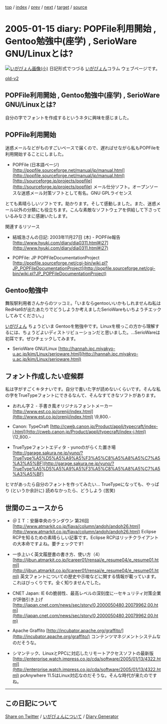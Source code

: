 [top](https://igapyon.github.io/diary/) 
 / [index](https://igapyon.github.io/diary/2005/index.html) 
 / [prev](https://igapyon.github.io/diary/2005/ig050112.html) 
 / [next](https://igapyon.github.io/diary/2005/ig050116.html) 
 / [target](https://igapyon.github.io/diary/2005/ig050115.html) 
 / [source](https://github.com/igapyon/diary/blob/gh-pages/2005/ig050115.html.src.md) 

2005-01-15 diary: POPFile利用開始 , Gentoo勉強中(座学) , SerioWare GNU/Linuxとは?
=====================================================================================================
[![いがぴょん画像(小)](https://igapyon.github.io/diary/images/iga200306s.jpg "いがぴょん")](https://igapyon.github.io/diary/memo/memoigapyon.html) 日記形式でつづる [いがぴょん](https://igapyon.github.io/diary/memo/memoigapyon.html)コラム ウェブページです。

[old-v2](ig050115-orig.html)

## POPFile利用開始 , Gentoo勉強中(座学) , SerioWare GNU/Linuxとは?

自分の字でフォントを作成するというネタに興味を感じました。


## POPFile利用開始

迷惑メールなどがものすごいペースで届くので、遅ればせながら私もPOPFileを利用開始することにしました。

* POPFile (日本語ページ)
  [http://popfile.sourceforge.net/manual/jp/manual.html](http://popfile.sourceforge.net/manual/jp/manual.html)
  [http://sourceforge.jp/projects/popfile](http://sourceforge.jp/projects/popfile)
  メール仕分ソフト。オープンソースな迷惑メール対策ソフトとして有名。GNU GPLライセンス

とても素晴らしいソフトです。助かります。そして感動しました。また、迷惑メール以外の分類にも役立ちます。こんな素敵なソフトウェアを供給して下さっているみなさまに感謝いたします。

関連するリソース

* 結城浩さんの日記: 2003年11月27日 (木) - POPFile報告
  [http://www.hyuki.com/diary/dia0311.html#i27](http://www.hyuki.com/diary/dia0311.html#i27)
  
* POPFile: JP POPFileDocumentationProject
  [http://popfile.sourceforge.net/cgi-bin/wiki.pl?JP_POPFileDocumentationProject](http://popfile.sourceforge.net/cgi-bin/wiki.pl?JP_POPFileDocumentationProject)

## Gentoo勉強中

舞阪駅利用者さんからのツッコミ。「いまならgentooいいかもしれませんね私はRedHat6が出たあたりでどうしようか考えましたSerioWareもいちようチエックしてみてください。」

[いがぴょん](http://www.igapyon.jp/igapyon/diary/memo/memoigapyon.html) ちょうどいま Gentooを勉強中です。Linuxを根っこの方から理解するには、ちょうどよいディストリビューションだと思いました。…SerioWareは初耳です。ぜひチェックしてみます。

* SerioWare GNU/Linux
  [http://hannah.ipc.miyakyo-u.ac.jp/kim/Linux/serioware.html](http://hannah.ipc.miyakyo-u.ac.jp/kim/Linux/serioware.html)

## フォント作成したい症候群

私は字がすごくキタナいです。自分で書いた字が読めないくらいです。そんな私の字をTrueTypeフォントにできるなんて、そんなすてきなソフトがあります。

* おれん字２ - 手書き風オリジナルフォントメーカー
  [http://www.est.co.jp/orenji/index.html](http://www.est.co.jp/orenji/index.html)
  \9,800.-
  
* Canon: TypeCraft
  [http://cweb.canon.jp/Product/appli/typecraft/index-j.html](http://cweb.canon.jp/Product/appli/typecraft/index-j.html)
  \12,800.-
  
* TrueTypeフォントエディタ - yunoのがらくた置き場
  [http://garage.sakura.ne.jp/yuno/?TrueType%A5%D5%A5%A9%A5%F3%A5%C8%A5%A8%A5%C7%A5%A3%A5%BF](http://garage.sakura.ne.jp/yuno/?TrueType%A5%D5%A5%A9%A5%F3%A5%C8%A5%A8%A5%C7%A5%A3%A5%BF)

ヒマがあったら自分のフォントを作ってみたい… TrueTypeになっても、やっぱり (というか余計に) 読めなかったら、どうしよう (苦笑)

## 世間のニュースから

* ＠ＩＴ：安藤幸央のランダウン 第26回
  [http://www.atmarkit.co.jp/fjava/column/andoh/andoh26.html](http://www.atmarkit.co.jp/fjava/column/andoh/andoh26.html)
  Eclipse RCPを知るための素晴らしい記事です。Eclipse RCPはリッチクライアントの大本命ですよね。要チェックです!
  
* 一歩上いく英文履歴書の書き方、使い方（4）
  [http://jibun.atmarkit.co.jp/lcareer01/rensai/e_resume04/e_resume01.html](http://jibun.atmarkit.co.jp/lcareer01/rensai/e_resume04/e_resume01.html)
  英文フォントについての歴史や示唆などに関する情報が載っています。これはびっくりです。全く知りませんでした。
  
* CNET Japan: IE 6の脆弱性、最高レベルの深刻度に--セキュリティ対策企業が評価引き上げ
  [http://japan.cnet.com/news/sec/story/0,2000050480,20079962,00.htm](http://japan.cnet.com/news/sec/story/0,2000050480,20079962,00.htm)
  
* Apache Graffito
  [http://incubator.apache.org/graffito/](http://incubator.apache.org/graffito/)
  コンテンツマネジメントシステムなのだそうな。
  
* シマンテック、LinuxとPPCに対応したリモートアクセスソフトの最新版
  [http://enterprise.watch.impress.co.jp/cda/software/2005/01/13/4322.html](http://enterprise.watch.impress.co.jp/cda/software/2005/01/13/4322.html)
  pcAnywhere 11.5はLinux対応なのだそうな。そんな時代が来たのですね。

----------------------------------------------------------------------------------------------------

## この日記について

[Share on Twitter](https://twitter.com/intent/tweet?hashtags=igapyon%2Cdiary%2C%E3%81%84%E3%81%8C%E3%81%B4%E3%82%87%E3%82%93&text=POPFile%E5%88%A9%E7%94%A8%E9%96%8B%E5%A7%8B+%2C+Gentoo%E5%8B%89%E5%BC%B7%E4%B8%AD%28%E5%BA%A7%E5%AD%A6%29+%2C+SerioWare+GNU%2FLinux%E3%81%A8%E3%81%AF%3F&url=https%3A%2F%2Figapyon.github.io%2Fdiary%2F2005%2Fig050115.html) / [いがぴょんについて](https://igapyon.github.io/diary/memo/memoigapyon.html) / [Diary Generator](https://github.com/igapyon/igapyonv3)
